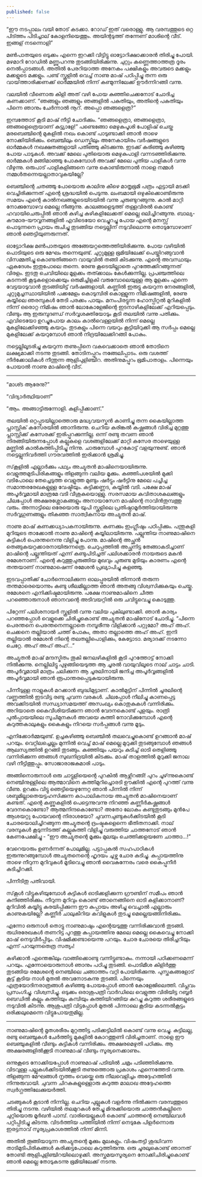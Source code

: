 ```yaml
---
published: false
---
```

“ഈ നടപ്പാലം വയി തോട് കടക്കാ. റോഡ്`ഇത് വരൊള്ളു. ആ വരമ്പത്തൂടെ ഒറ്റ പിട്ത്തം പിടിച്ചാല് കോളനിയെത്തും. അയിന്റടുത്ത് തന്നേണ് മാശിന്റെ വീട്. ഇങ്ങള് നടന്നൊളി”

മൺപാതയുടെ ഒടുക്കം എന്നെ ഇറക്കി വിട്ടിട്ടു ഓട്ടോറിക്ഷാക്കാരൻ തിരിച്ചു പോയി. മഴമാറി റോഡിൽ മണ്ണുപറന്നു തുടങ്ങിയിരിക്കുന്നു. ചുറ്റും കണ്ണെത്താത്തത്ര ദൂരം നെൽപ്പാടങ്ങൾ. അതിൽ പേരറിയാത്ത അനേകം പക്ഷികളും അവരുടെ മക്കളും മക്കളുടെ മക്കളും. പണ്ട് സ്കൂളിൽ വെച്ച് നാണു മാഷ് പഠിപ്പിച്ചു തന്ന ഒരു വായ്‌ത്താരിക്കണക്ക് ഓർമ്മയിൽ നിന്ന് കണ്മുന്നിലേക്ക് ഊർന്നിറങ്ങി വന്നു.

വലയിൽ വീണൊരു കിളി അത് വഴി പോയ കുഞ്ഞിചെക്കനോട് ചോദിച്ച കണക്കാണ്. “ഞങ്ങളും ഞങ്ങളും ഞങ്ങളിൽ പകുതിയും, അതിന്റെ പകുതിയും പിന്നെ ഞാനും ചേർന്നാൽ നൂറ്. അപ്പൊ ഞങ്ങളെത്ര?”

ഇമ്പത്തോട് കൂടി മാഷ് നീട്ടി ചോദിക്കും. “ഞങ്ങളെത്രാ, ഞങ്ങളെത്രാ, ഞങ്ങളെത്രെയാണ് കുട്ട്യാളേ!” പണ്ടെങ്ങോ മെഴുകുപൂശി പോളിഷ് ചെയ്ത മരബെഞ്ചിന്റെ മുകളിൽ നഖം കൊണ്ട് പാടുണ്ടാക്കി ഞാൻ താഴെ നോക്കിയിരിക്കും. ബെഞ്ചിലും ഡെസ്കിലും അനേകായിരം വർഷങ്ങളുടെ ഓർമ്മകൾ നഖക്ഷതങ്ങളായി പതിഞ്ഞു കിടക്കുന്നു. ഇടക്ക് കരിഞ്ഞു കുഴിഞ്ഞു പോയ പാടുകൾ. അവക്ക് മേലെ പുതിയൊരു മെഴുകുപാളി വന്നടഞ്ഞിരിക്കുന്നു. ഓർമ്മകൾ മങ്ങിമാഞ്ഞു പോകുമ്പോൾ അവക്ക് മേലെ പുതിയ പാളികൾ വന്നു വീഴുന്നു. ഒരുപാട് പാളികളിങ്ങനെ വന്നു കൊണ്ടിരുന്നാൽ നാളെ നമ്മൾ നമ്മൾതന്നെയല്ലാതാവുകയില്ലേ?

ബെഞ്ചിന്റെ ചതഞ്ഞു പോയൊരു കാലിനു കീഴെ മാതൃഭൂമി പത്രം എട്ടായി മടക്കി വെച്ചിരിക്കുന്നത് എന്റെ ശ്രദ്ധയിൽ പെടുന്നു. ലംബമായി ഒഴുകിക്കൊണ്ടിരുന്നു സമയം എന്റെ കാൽനഖങ്ങളുടെയിടയിൽ വന്നു ചുരുണ്ടുറങ്ങുന്നു. കാൽ മാറ്റി നോക്കുമ്പോഴവ മെല്ലെ നീങ്ങുന്നു. കാലങ്ങളെടുത്ത് തള്ളവിരൽ കൊണ്ട് ഹവായിചെരുപ്പിൽ ഞാൻ കുഴിച്ച കുഴികളിലേക്കത് മെല്ലെ ഒലിച്ചിറങ്ങുന്നു. ബാല്യ-കൗമാര-യൗവ്വനങ്ങളിൽ എവിടെയോ വെച്ചുറച്ചു പോയ എന്റെ മനസ്സ് പൊടുന്നനെ പ്രായം രുചിച്ചു തുടങ്ങിയ നട്ടെല്ലിന് നടുവിലൊന്നു തൊടുമ്പോഴാണ് ഞാൻ ഞെട്ടിയുണരുന്നത്.

ഓട്ടോറിക്ഷ മൺപാതയുടെ അങ്ങേയറ്റത്തെത്തിയിരിക്കുന്നു. പോയ വഴിയിൽ പൊടിയുടെ ഒരു മേഘം തന്നെയുണ്ട്. ചുറ്റുമുള്ള ഭൂമിയിലേക്ക് പെയ്തിറങ്ങുവാൻ വിസമ്മതിച്ചു കൊണ്ടതിങ്ങനെ വായുവിൽ തങ്ങി കിടക്കുന്നു. എന്റെ അവസ്ഥയും ഏകദേശം ഇതുപോലെ തന്നെ. രേണു കൂടെയില്ലാതെ പുറത്തേക്കിറങ്ങുന്നത് വിരളം. ഇടതു ചെവിയിലെ മൂളക്കം തത്ക്കാലം കേൾക്കുന്നില്ല. പ്രപഞ്ചത്തിലെ കടന്നൽ കൂടുകളൊക്കെയും ഒരുമിച്ചിളകി വരുമ്പോലെയുള്ള ആ മൂളക്കം എന്നെ വേട്ടയാടുവാൻ തുടങ്ങിയിട്ട് വർഷങ്ങളായി. കണ്ണിൽ ഇരുട്ടു കയറുന്ന നേരങ്ങളിൽ, ചുറ്റുമുച്ചസ്ഥായിയിൽ പക്കമേളം കൊടുമ്പിരി കൊള്ളുന്ന നിമിഷങ്ങളിൽ, രേണു കയ്യിലെ ഞരമ്പുകൾ തേടി പരക്കം പായും. മനംപിരട്ടുന്ന ഹോസ്പിറ്റൽ മുറികളിൽ നിന്ന് ഒരൊറ്റ നിമിഷം ഞാൻ ലോകോളേജിന്റെ ഇടനാഴികളിലേക്ക് എറിയപ്പെടും. വീണ്ടും ആ ഇരുമ്പുദണ്ഡ് സർവ്വശക്തിയോടും കൂടി തലയിൽ വന്നു പതിക്കും. എവിടെയോ ഉറച്ചുപോയ കാലം കാൽവെള്ളയിൽ നിന്ന് മെല്ലെ മുകളിലേക്കിഴഞ്ഞു കയറും. തുടകളും പിന്നെ വയറും കൂട്ടിയിറുക്കി ആ സർപ്പം മെല്ലെ മുകളിലേക്ക് കയറുമ്പോൾ ഞാൻ നിദ്രയിലേക്കിറങ്ങി പോകും.

നട്ടെല്ലിലൂടരിച്ചു കയറുന്ന തണുപ്പിനെ വകവെക്കാതെ ഞാൻ തോടിനെ ലക്ഷ്യമാക്കി നടന്നു തുടങ്ങി. തോടിനപ്പുറം നങ്ങേലിപ്പാടം. ഒരു വശത്ത് നീർക്കോലികൾ നീന്തുന്ന ആളിപുളിഞ്ചിറ. അതിനുമപ്പുറം ഭൂമിപാതാളം. പിന്നെയും പോയാൽ നാണു മാഷിന്റെ വീട്.   

<hr>

“മാശ്ട ആരേനു?”

“വിദ്യാർത്ഥിയാണ്”

“ആം. അങ്ങാട്ടിരുന്നോളി. കുളിപ്പിക്കാണ്.”

തലയിൽ ഒറ്റപ്പൂടയില്ലാത്തൊരു മദ്ധ്യവയസ്കൻ കാണിച്ചു തന്ന കൈയില്ലാത്ത പ്ലാസ്റ്റിക് കസേരയിൽ ഞാനിരുന്നു. ചെറിയ കരിങ്കൽ കഷ്ണങ്ങൾ വിരിച്ച മുറ്റത്തു പ്ലാസ്റ്റിക്ക് കസേരക്ക് ഇരിപ്പുറക്കുന്നില്ല. ഒന്ന് രണ്ടു തവണ ഞാൻ നിരങ്ങിയിരുന്നപ്പോൾ കല്ലുകളെ വശങ്ങളിലേക്ക് മാറ്റി കസേര താഴെയുള്ള മണ്ണിൽ കാൽകുത്തിപ്പിടിച്ചു നിന്നു. ചാരുമ്പോൾ പുറകോട്ട് വളയുന്നുണ്ട്. ഞാൻ നട്ടെല്ലുനിവർത്തി ഗൗരവത്തിൽ ഇരിക്കാൻ ശ്രമിച്ചു.

സ്‌കൂളിൽ എല്ലാർക്കും പഥ്യം അച്യുതൻ മാഷിനെയായിരുന്നു. വെളുത്തമുടിപിരികങ്ങളും തിളങ്ങുന്ന വലിയ മൂക്കും. കഞ്ഞിപശയിൽ മുക്കി വടിപോലെ തേച്ചെടുത്ത വെളുത്ത മുണ്ടും ഷർട്ടും ഷർട്ടിനു മേലെ പച്ചിച്ച സമാന്തരരേഖകളുള്ള വേഷ്ടിയും. കട്ടിക്കണ്ണട, കയ്യിൽ വടി. പക്ഷേ മാഷ് അപൂർവ്വമായി മാത്രമേ വടി വീശുകയൊള്ളു. സരസമായ കവിതാശകലങ്ങളും ചിലപ്പോൾ അക്ഷരശ്ലോകങ്ങളും അനായാസേന മാഷിന്റെ നാവിൻതുമ്പത്തു വരും. അന്നാട്ടിലെ ഒരേയൊരു യുപി സ്കൂളിലെ പ്രതിഷ്ഠാമൂർത്തിയായിരുന്നു സർവ്വഗുണങ്ങളും തികഞ്ഞ സാത്വികനായ അച്യുതൻ മാഷ്.

നാണു മാഷ് കണക്കധ്യാപകനായിരുന്നു. കണക്കും ഇംഗ്ലീഷും പഠിപ്പിക്കും. പന്തുകളി മുറിയുടെ താക്കോൽ നാണു മാഷിന്റെ കയ്യിലായിരുന്നു. പല്ലുന്തിയ നാണുമാഷിനെ കുട്ടികൾ പെരന്തനെന്നു വിളിച്ചു പോന്നു. മാഷിന്റെ അച്ഛൻ തെങ്ങുകയറ്റക്കാരനായിരുന്നത്രെ. ചെറുപ്പത്തിൽ അച്ഛനിട്ട തേങ്ങാകടിച്ചാണ് മാഷിന്റെ പല്ലുന്തിയത് എന്ന് കണ്ടുപിടിച്ചത് പലിശക്കാരൻ നായരുടെ മകൻ രമേശനാണ്. എന്റെ കറുത്തുചുരുങ്ങിയ മുഖവും ചുരുണ്ട മുടിയും കാരണം എന്റെ തന്തയാണ് നാണുമാഷെന്ന് രമേശൻ പ്രഖ്യാപിച്ചു കളഞ്ഞു.

ഇടവപ്പാതിക്ക് ചോർന്നൊലിക്കുന്ന ഓലപ്പുരയിൽ തിന്നാൻ തരുന്ന തന്തമാരെയൊന്നും കണ്ടു ശീലമില്ലാത്ത ഞാൻ അതങ്ങു വിശ്വസിക്കുകയും ചെയ്തു. രമേശനെ എനിക്കിഷ്ടമായിരുന്നു. പക്ഷേ നാണുമാഷിനെ ചീത്ത പറഞ്ഞൊരുനാൾ ഞാനവന്റെ അടിവയറ്റിൽ ഒരു ചവിട്ടുവെച്ചു കൊടുത്തു.

പിറ്റേന്ന് പലിശനായർ സ്കൂളിൽ വന്നു വലിയ പുകിലുണ്ടാക്കി. ഞാൻ കാര്യം പറഞ്ഞപ്പോൾ വെളുക്കെ ചിരിച്ചുകൊണ്ട് അച്യുതൻ മാഷിനോട് ചോദിച്ചു. “പിന്നെ പെരന്തനെ പെരന്തനെന്നല്ലാതെ നമ്പൂരീന്നു വിളിക്കാൻ പറ്റുമോ? അഹ് അഹ്. ചെക്കനെ തല്ലിയാൽ ചത്ത് പോകും, അതാ തല്ലാത്തെ അഹ് അഹ്. ഇനി തല്ലിയാൽ രമേശൻ നിന്റെ തലതല്ലിപൊളിക്കും, കേട്ടോടാ. മര്യാദക്ക് നടന്നോ ചെറ്റേ. അഹ് അഹ് അഹ്...”

അച്യുതൻ മാഷ് മന്ദസ്മിതം തൂകി ജനലഴികളിൽ കൂടി പുറത്തോട്ട് നോക്കി നിൽക്കുന്നു. നെല്ലിലിട്ടു പുഴുങ്ങിയെടുത്ത ആ ചൂരൽ വായുവിലൂടെ നാല് ചാട്ടം ചാടി. അപൂർവ്വമായി മാത്രം ചലിക്കുന്ന ആ ചൂരലിനായി ജനിച്ച അപൂർവ്വങ്ങളിൽ അപൂർവ്വമായി ഞാൻ രൂപാന്തരപ്പെടുകയായിരുന്നു.

പിന്നീടുള്ള നാളുകൾ മറക്കാൻ ബുദ്ധിമുട്ടാണ്. കാൽമുട്ടിന് പിന്നിൽ ചൂരലിന്റെ വണ്ണത്തിൽ ഇടവിട്ട രണ്ടു ചുവന്ന വരകൾ. ചിലപ്പോൾ നീലിച്ചു കാണപ്പെട്ട അവക്കിടയിൽ സന്ധ്യാസമയത്ത് അസംഖ്യം കൊതുകുകൾ വന്നിരിക്കും. അറിയാതെ കൈവീശിയടിക്കുന്ന ഞാൻ വേദനകൊണ്ട് പുളയും. രാത്രി പുൽപ്പായയിലെ സൂചിമുനകൾ അവയെ കുത്തി നോവിക്കുമ്പോൾ എന്റെ കറുത്തകാലുകളും കൈകളും നിറയെ സർപ്പങ്ങൾ വന്നു മൂടും.

എനിക്കോർമ്മയുണ്ട്. ഉച്ചകഴിഞ്ഞു ബെഞ്ചിൽ തലവെച്ചുകൊണ്ട് ഉറങ്ങാൻ മാഷ് പറയും. വെറ്റിലച്ചെല്ലം മുന്നിൽ വെച്ച് മാഷ് മെല്ലെ മുറുക്കി തുടങ്ങുമ്പോൾ ഞങ്ങൾ ആലസ്യത്തിൽ ഉറങ്ങി തുടങ്ങും. കഞ്ഞിയും പയറും കുടിച്ച് ഓടി തെളിഞ്ഞു വന്നിരിക്കുന്ന ഞങ്ങൾ സുഖനിദ്രയിൽ കിടക്കും. മാഷ് താളത്തിൽ മുറുക്കി ജനാല വഴി നീട്ടിത്തുപ്പും. സോജാരാജകുമാരി പാടും. 

അങ്ങിനൊരുനാൾ ഒരു ചാട്ടുളിയെന്റെ പുറകിൽ ആഴ്ന്നിറങ്ങി! പുറം ചൂഴ്‌ന്നുകൊണ്ട് നെഞ്ചിനുള്ളിലെ ആത്മാവിനെ കുത്തിമുറിച്ചൊരടി ഊക്കിൽ എന്റെ പുറത്ത് വന്നു വീണു. ഉറക്കം വിട്ടു ഞെട്ടിയെഴുന്നേറ്റ ഞാൻ പിന്നിൽ നിന്ന് ശബ്ദമില്ലാതെയട്ടഹസിക്കുന്ന കാപാലികനായ അച്യുതൻ മാഷിനെയാണ് കണ്ടത്. എന്റെ കണ്ണുകളിൽ പെട്ടെന്നുവന്നു നിറഞ്ഞ കണ്ണീർകഷ്ണങ്ങൾ വേദനകൊണ്ടോ? ആത്മനിന്ദകൊണ്ടോ? അതോ ലോകം കണ്ടുതുടങ്ങും മുൻപേ ആശയറ്റു പോയവന്റെ നിരാശയോ? ചുവന്നചുണ്ടുകൾക്കിടയിൽ കൂടി ചോരയൊലിച്ചിറങ്ങുന്ന അച്യുതന്റെ ദ്രംഷ്ടകളെന്നെ ഭീതിതനാക്കി. നാല് വരമ്പുകൾ കൂടുന്നിടത്ത് കല്ലുകുത്തി വിളിച്ചു വരുത്തിയ ചാത്തനോട് ഞാൻ കേണപേക്ഷിച്ചു - “ഈ അച്യുതന്റെ മൂക്കും മുലയും ചെത്തിക്കളയണേ ചാത്താ…!”

വേറെയാരും ഉണർന്നത് പോലുമില്ല. പട്ടാപ്പകൽ സഹപാഠികൾ ഇരുന്നുറങ്ങുമ്പോൾ അച്യുതനെന്റെ ഹൃദയം ചൂഴ്ന്നു ചോര കുടിച്ചു. കുപ്പായത്തിനു താഴെ നീറുന്ന മുറിവുകൾ മൂടിവെച്ചു ഞാൻ വൈകുന്നേരം വരെ കൈപ്പുനീർ കുടിച്ചിറക്കി. 

പിന്നീടിതു പതിവായി.

സ്‌കൂൾ വിട്ടുകഴിയുമ്പോൾ കുട്ടികൾ ഓടിക്കളിക്കുന്ന ഗ്രൗണ്ടിന് സമീപം ഞാൻ കുനിഞ്ഞിരിക്കും. നീറുന്ന മുറിവും കൊണ്ട് ഞാനെങ്ങിനെ ഓടി കളിക്കാനാണ്? മുറിവിൽ കയ്യിട്ടു കരയിപ്പിക്കുന്ന ഈ കുപ്പായം അഴിച്ചു വെച്ചാൽ എല്ലാരും കാണുകയില്ലേ? കണ്ണീർ ചാലുകീറിയ കവിളുകൾ തുടച്ചു മെല്ലെയങ്ങിനിരിക്കും.

എന്നോ ഒരുനാൾ തൊട്ടു നാണുമാഷും എന്റെയടുത്തു വന്നിരിക്കുവാൻ തുടങ്ങി. രുധിരരേഖകൾ തണറിട്ട പുറത്തു കുപ്പായത്തിനു മേലെ മെല്ലെ കൈവെച്ചു നോക്കി മാഷ് നെടുവീർപ്പിടും. വിഷമിക്കണ്ടായെന്നു പറയും. ചോര ചോരയെ തിരിച്ചറിയും എന്ന് പറയുന്നതെത്ര സത്യം!

കഴിക്കാൻ എന്തെങ്കിലും വാങ്ങിക്കൊണ്ടു വന്നിട്ടുണ്ടാകും.  നന്നായി പഠിക്കണമെന്ന് പറയും. എന്നോയൊരുനാൾ ഞാനും പഠിച്ചു തുടങ്ങി. പൊടിമീശ കിളിർത്തു തുടങ്ങിയ രമേശന്റെ നെഞ്ചിലെ ചങ്ങാത്തം വറ്റി പോയിരിക്കുന്നു. പുസ്തകങ്ങളോട് കൂട്ട് കൂടിയ നാൾ മുതൽ അവനോടകന്നു തുടങ്ങി. പിന്നെയും എത്രയോദിനരാത്രങ്ങൾ കഴിഞ്ഞു പോയപ്പോൾ ഞാൻ കോളേജിലെത്തി. വിപ്ലവം പ്രസംഗിച്ചു. വിശ്വസിച്ചു. ഒടുക്കം ഒരാശുപത്രി വാർഡിലെ വെളുത്ത വിരിയിട്ട റബ്ബർ ബെഡിൽ കല്ലും കത്തിയും കമ്പിയും കുത്തിയിറങ്ങിയ കുറച്ചു കറുത്ത ശരീരങ്ങളുടെ നടുവിൽ കിടന്നു. ആശുപത്രി വിട്ടപ്പോൾ മുതൽ പിന്നാലെ കൂടിയ കടന്നൽകൂട്ടം ഒരിക്കലുമെന്നെ വിട്ടുപോയതുമില്ല.

<hr>

നാണുമാഷിന്റെ മൃതശരീരം മുറ്റത്തിട്ട പടിക്കട്ടിലിൽ കൊണ്ട് വന്നു വെച്ചു. കട്ടിലല്ല, രണ്ടു ബെഞ്ചുകൾ ചേർത്തിട്ടു മുകളിൽ കോറത്തുണി വിരിച്ചതാണ്. നാളെ ഈ ബെഞ്ചുകളിൽ വീണ്ടും കുട്ടികൾ വന്നിരിക്കും. അക്ഷരമെഴുതി പഠിക്കും. ആ അക്ഷരങ്ങളിൽക്കൂടി നാണുമാഷ് വീണ്ടും സൂര്യനെക്കാണും. 

ഒന്നുകൂടെ നോക്കിയപ്പോൾ നാണുമാഷ് പടിയിൽ ചമ്രം പടിഞ്ഞിരിക്കുന്നു. വിടവുള്ള പല്ലുകൾക്കിടയിൽക്കൂടി തണുത്തൊരു പ്രകാശം എന്നെത്തേടി വന്നു. തിളങ്ങുന്ന മേഘങ്ങൾ നൃത്തം വെയ്ക്കെ ഒരു നീലവെളിച്ചം അദ്ദേഹത്തിൽ നിന്നുരുവായി. ചുവന്ന ചിറകുകളുള്ളൊരു കറുത്ത മാലാഖ അദ്ദേഹത്തെ സ്വർഗ്ഗത്തിലേക്കുയർത്തി. 

ചടങ്ങുകൾ കൂടാൻ നിന്നില്ല. ചെറിയ പുല്ലുകൾ വളർന്നു നിൽക്കുന്ന വരമ്പത്തൂടെ തിരിച്ചു നടന്നു. വഴിയിൽ തലമുറകൾ തേച്ചു മിനുക്കിയൊരു ചാത്തൻകല്ലിനെ ചുറ്റിയൊരു മൂർഖൻ പാമ്പ്. വാരിയെല്ലുകൾ കൊണ്ട് ചാത്തന്റെ നെഞ്ചിലവൾ പറ്റിപ്പിടിച്ചു കിടന്നു. വിടർത്തിയ പത്തിയിൽ നിന്ന് നെടുകേ പിളർന്നൊരു ഇരട്ടനാവ് സൂര്യപ്രകാശത്തിൽ നിന്ന് മിന്നി.

അതിൽ തൂങ്ങിയാടുന്ന അച്യുതന്റെ മൂക്കും മുലകളും. വിഷംതട്ടി ശുദ്ധിവന്ന താടിമുടിപിരികങ്ങൾ കരിക്കട്ടപോലെ കറുത്തിരുന്നു. ഒരു ചൂരലുകൊണ്ട് ഞാനത് തോണ്ടി ആളിപുളിഞ്ചിറയിലൊഴുക്കി. അസ്തമയസൂര്യനെ നോക്കിചിരിച്ചുകൊണ്ട് ഞാൻ മെല്ലെ തോടുകടന്നു ഭൂമിയിലേക്ക് നടന്നു.

<hr>
